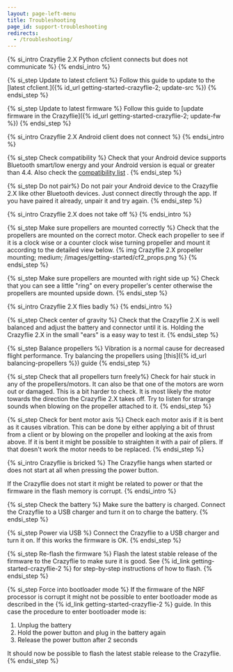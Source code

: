 ```yaml
---
layout: page-left-menu
title: Troubleshooting
page_id: support-troubleshooting
redirects:
  - /troubleshooting/
---
```


{% si_intro Crazyflie 2.X Python cfclient connects but does not communicate %}
{% endsi_intro %}

{% si_step Update to latest cfclient %}
Follow this guide to update to the [latest cfclient.]({% id_url getting-started-crazyflie-2; update-src %})
{% endsi_step %}

{% si_step Update to latest firmware %}
Follow this guide to [update firmware in the Crazyflie]({% id_url getting-started-crazyflie-2; update-fw %})
{% endsi_step %}

{% si_intro Crazyflie 2.X Android client does not connect %}
{% endsi_intro %}

{% si_step Check compatibility %}
Check that your Android device supports Bluetooth smart/low energy and your Android version is equal or greater than 4.4. Also check the [compatibility list](/documentation/repository/crazyflie-android-client/master/userguides/user-instructions.md#Android-device-compatibility)
.
{% endsi_step %}

{% si_step Do not pair%}
Do not pair your Android device to the Crazyflie 2.X like other Bluetooth devices. Just connect directly through the app. If you have paired it already, unpair it and try again.
{% endsi_step %}

{% si_intro Crazyflie 2.X does not take off %}
{% endsi_intro %}

{% si_step Make sure propellers are mounted correctly %}
Check that the propellers are mounted on the correct motor. Check each propeller
to see if it is a clock wise or a counter clock wise turning propeller and mount it according to the detailed view below.
{% img Crazyflie 2.X propeller mounting; medium; /images/getting-started/cf2_props.png %}
{% endsi_step %}

{% si_step Make sure propellers are mounted with right side up %}
Check that you can see a little "ring" on every propeller's center otherwise the propellers are mounted upside down.
{% endsi_step %}

{% si_intro Crazyflie 2.X flies badly %}
{% endsi_intro %}

{% si_step Check center of gravity %}
Check that the Crazyflie 2.X is well balanced and adjust the battery and connector until it is. Holding the Crazyflie 2.X in the small "ears" is a easy way to test it.
{% endsi_step %}

{% si_step Balance propellers %}
Vibration is a normal cause for decreased flight performance. Try balancing the propellers using [this]({% id_url balancing-propellers %}) guide
{% endsi_step %}

{% si_step Check that all propellers turn freely%}
Check for hair stuck in any of the propellers/motors. It can also be that one of the motors are worn out or damaged. This is a bit harder to check. It is most likely the motor towards the direction the Crazyflie 2.X takes off. Try to listen for strange sounds when blowing on the propeller attached to it.
{% endsi_step %}

{% si_step Check for bent motor axis %}
Check each motor axis if it is bent as it causes vibration. This can be done by either applying a bit of thrust from a client or by blowing on the propeller and looking at the axis from above. If it is bent it might be possible to straighten it with a pair of pliers. If that doesn't work the motor needs to be replaced.
{% endsi_step %}

{% si_intro Crazyflie is bricked %}
The Crazyflie hangs when started or does not start at all when pressing the power button.

If the Crazyflie does not start it might be related to power or that the firmware in the flash memory is corrupt.
{% endsi_intro %}

{% si_step Check the battery %}
Make sure the battery is charged. Connect the Crazyflie to a USB charger and turn it on to charge the battery.
{% endsi_step %}

{% si_step Power via USB %}
Connect the Crazyflie to a USB charger and turn it on. If this works the firmware is OK.
{% endsi_step %}

{% si_step Re-flash the firmware %}
Flash the latest stable release of the firmware to the Crazyflie to make sure it is good.
See {% id_link getting-started-crazyflie-2 %} for step-by-step instructions of how to flash.
{% endsi_step %}

{% si_step Force into bootloader mode %}
If the firmware of the NRF processor is corrupt it might not be possible to enter bootloader mode as described in the {% id_link getting-started-crazyflie-2 %} guide.
In this case the procedure to enter bootloader mode is:
1. Unplug the battery
1. Hold the power button and plug in the battery again
1. Release the power button after 2 seconds

It should now be possible to flash the latest stable release to the Crazyflie.
{% endsi_step %}
